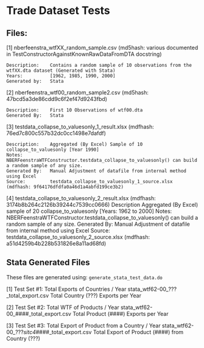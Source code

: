 Trade Dataset Tests
===================

Files:
------

[1] nberfeenstra_wtfXX_random_sample.csv (md5hash: various documented in TestConstructorAgainstKnownRawDataFromDTA docstring)
	
	Description: 	Contains a random sample of 10 observations from the wtfXX.dta dataset (Generated with Stata) 	
	Years:			[1962, 1985, 1990, 2000]
	Generated by: 	Stata

[2] nberfeenstra_wtf00_random_sample2.csv (md5hash: 47bcd5a3de86cdd9c6f2ef47d9243fbd)

	Description: 	First 10 Observations of wtf00.dta
	Generated By: 	Stata

[3] testdata_collapse_to_valuesonly_1_result.xlsx (mdfhash: 76ed7c800c557b32dc0cc1498e7dafdf)

	Description: 	Aggregated (By Excel) Sample of 10 collapse_to_valuesonly [Year 1990]
	Notes: 			NBERFeenstraWTFConstructor.testdata_collapse_to_valuesonly() can build a random sample of any size.
	Generated By:   Manual Adjustment of datafile from internal method using Excel
	Source: 		testdata_collapse_to_valuesonly_1_source.xlsx (mdfhash: 9f64176dfdfa0a46d1a4abfd199ce3b2)

[4] testdata_collapse_to_valuesonly_2_result.xlsx (mdfhash: 3174b8b264c2126b39244c7539cc0666)
	Description		Aggregated (By Excel) sample of 20 collapse_to_valuesonly [Years: 1962 to 2000]
	Notes: 			NBERFeenstraWTFConstructor.testdata_collapse_to_valuesonly() can build a random sample of any size.
	Generated By:   Manual Adjustment of datafile from internal method using Excel
	Source: 		testdata_collapse_to_valuesonly_2_source.xlsx (mdfhash: a51d4259b4b228b531826e8a11ad68fd)


Stata Generated Files
---------------------

These files are generated using: ``generate_stata_test_data.do``

[1] Test Set #1: Total Exports of Countries / Year
	stata_wtf62-00_???_total_export.csv 	Total Country (???) Exports per Year

[2] Test Set #2: Total WTF of Products / Year
	stata_wtf62-00_####_total_export.csv 	Total Product (####) Exports per Year

[3] Test Set #3: Total Export of Product from a Country / Year
	stata_wtf62-00_???_sitc4_####_total_export.csv 	Total Export of Product (####) from Country (???)